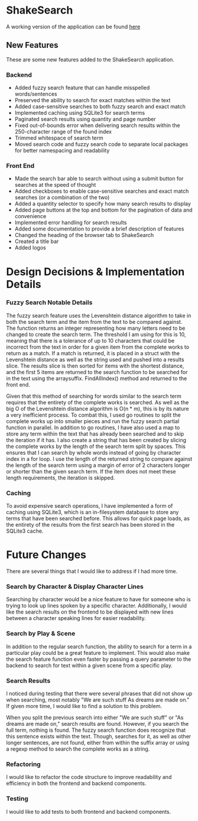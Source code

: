 # ShakeSearch

A working version of the application can be found [here](https://jakedevar-shakesearch.onrender.com/)

## New Features
These are some new features added to the ShakeSearch application.

### Backend
* Added fuzzy search feature that can handle misspelled words/sentences
* Preserved the ability to search for exact matches within the text
* Added case-sensitive searches to both fuzzy search and exact match
* Implemented caching using SQLite3 for search terms
* Paginated search results using quantity and page number
* Fixed out-of-bounds error when delivering search results within the 250-character range of the found index
* Trimmed whitespace of search term
* Moved search code and fuzzy search code to separate local packages for better namespacing and readability

### Front End
* Made the search bar able to search without using a submit button for searches at the speed of thought
* Added checkboxes to enable case-sensitive searches and exact match searches (or a combination of the two)
* Added a quantity selector to specify how many search results to display
* Added page buttons at the top and bottom for the pagination of data and convenience
* Implemented error handling for search results
* Added some documentation to provide a brief description of features
* Changed the heading of the browser tab to ShakeSearch
* Created a title bar
* Added logos

# Design Decisions & Implementation Details
### Fuzzy Search Notable Details
The fuzzy search feature uses the Levenshtein distance algorithm to take in both the search term and the item from the text to be compared against.
The function returns an integer representing how many letters need to be changed to create the search term.
The threshold I am using for this is 10, meaning that there is a tolerance of up to 10 characters that could be incorrect from the text in order for a given item from the complete works to return as a match.
If a match is returned, it is placed in a struct with the Levenshtein distance as well as the string used and pushed into a results slice.
The results slice is then sorted for items with the shortest distance, and the first 5 items are returned to the search function to be searched for in the text using the arraysuffix.
FindAllIndex() method and returned to the front end.

Given that this method of searching for words similar to the search term requires that the entirety of the complete works is searched.
As well as the big O of the Levenshtein distance algorithm is O(n * m), this is by its nature a very inefficient process.
To combat this, I used go routines to split the complete works up into smaller pieces and run the fuzzy search partial function in parallel.
In addition to go routines, I have also used a map to store any term within the text that has already been searched and to skip the iteration if it has.
I also create a string that has been created by slicing the complete works by the length of the search term split by spaces.
This ensures that I can search by whole words instead of going by character index in a for loop.
I use the length of the returned string to compare against the length of the search term using a margin of error of 2 characters longer or shorter than the given search term.
If the item does not meet these length requirements, the iteration is skipped.

### Caching
To avoid expensive search operations, I have implemented a form of caching using SQLite3, which is an in-filesystem database to store any terms that have been searched before. This allows for quick page loads, as the entirety of the results from the first search has been stored in the SQLite3 cache.


# Future Changes
There are several things that I would like to address if I had more time.

### Search by Character & Display Character Lines
Searching by character would be a nice feature to have for someone who is trying to look up lines spoken by a specific character. Additionally, I would like the search results on the frontend to be displayed with new lines between a character speaking lines for easier readability.

### Search by Play & Scene
In addition to the regular search function, the ability to search for a term in a particular play could be a great feature to implement. This would also make the search feature function even faster by passing a query parameter to the backend to search for text within a given scene from a specific play.

### Search Results
I noticed during testing that there were several phrases that did not show up when searching, most notably "We are such stuff As dreams are made on." If given more time, I would like to find a solution to this problem.

When you split the previous search into either "We are such stuff" or "As dreams are made on," search results are found. However, if you search the full term, nothing is found. The fuzzy search function does recognize that this sentence exists within the text. Though, searches for it, as well as other longer sentences, are not found, either from within the suffix array or using a regexp method to search the complete works as a string.

### Refactoring
I would like to refactor the code structure to improve readability and efficiency in both the frontend and backend components.

### Testing
I would like to add tests to both frontend and backend components.
